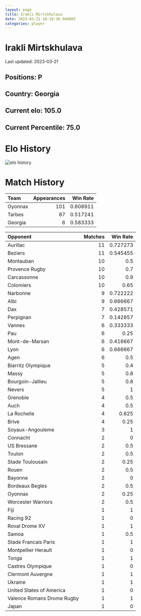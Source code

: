 ```yaml
---  
layout: page  
title: Irakli Mirtskhulava  
date: 2023-03-21 18:16:20.946803  
categories: player  
---
```

# Irakli Mirtskhulava


Last updated: 2023-03-21
## Positions: P

## Country: Georgia

## Current elo: 105.0

## Current Percentile: 75.0

# Elo History


![elo history](history_IrakliMirtskhulava.png)
# Match History


| Team    |   Appearances |   Win Rate |
|:--------|--------------:|-----------:|
| Oyonnax |           101 |   0.608911 |
| Tarbes  |            87 |   0.517241 |
| Georgia |             6 |   0.583333 |

| Opponent                   |   Matches |   Win Rate |
|:---------------------------|----------:|-----------:|
| Aurillac                   |        11 |   0.727273 |
| Beziers                    |        11 |   0.545455 |
| Montauban                  |        10 |   0.5      |
| Provence Rugby             |        10 |   0.7      |
| Carcassonne                |        10 |   0.9      |
| Colomiers                  |        10 |   0.65     |
| Narbonne                   |         9 |   0.722222 |
| Albi                       |         9 |   0.666667 |
| Dax                        |         7 |   0.428571 |
| Perpignan                  |         7 |   0.142857 |
| Vannes                     |         6 |   0.333333 |
| Pau                        |         6 |   0.25     |
| Mont-de-Marsan             |         6 |   0.416667 |
| Lyon                       |         6 |   0.666667 |
| Agen                       |         6 |   0.5      |
| Biarritz Olympique         |         5 |   0.4      |
| Massy                      |         5 |   0.8      |
| Bourgoin-Jallieu           |         5 |   0.8      |
| Nevers                     |         5 |   1        |
| Grenoble                   |         4 |   0.5      |
| Auch                       |         4 |   0.5      |
| La Rochelle                |         4 |   0.625    |
| Brive                      |         4 |   0.25     |
| Soyaux-Angouleme           |         3 |   1        |
| Connacht                   |         2 |   0        |
| US Bressane                |         2 |   0.5      |
| Toulon                     |         2 |   0.5      |
| Stade Toulousain           |         2 |   0.25     |
| Rouen                      |         2 |   0.5      |
| Bayonne                    |         2 |   0        |
| Bordeaux Begles            |         2 |   0.5      |
| Oyonnax                    |         2 |   0.25     |
| Worcester Warriors         |         2 |   0.5      |
| Fiji                       |         1 |   1        |
| Racing 92                  |         1 |   0        |
| Roval Drome XV             |         1 |   1        |
| Samoa                      |         1 |   0.5      |
| Stade Francais Paris       |         1 |   1        |
| Montpellier Herault        |         1 |   0        |
| Tonga                      |         1 |   1        |
| Castres Olympique          |         1 |   0        |
| Clermont Auvergne          |         1 |   1        |
| Ukraine                    |         1 |   1        |
| United States of America   |         1 |   0        |
| Valence Romans Drome Rugby |         1 |   1        |
| Japan                      |         1 |   0        |